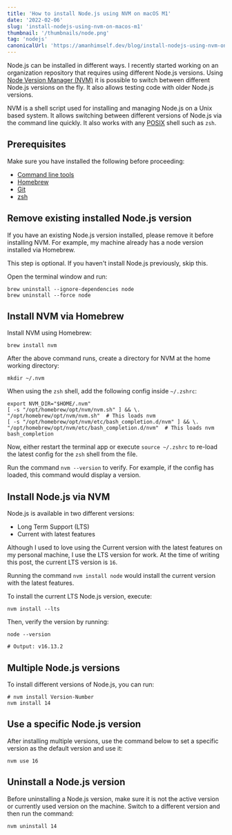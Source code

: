 ```yaml
---
title: 'How to install Node.js using NVM on macOS M1'
date: '2022-02-06'
slug: 'install-nodejs-using-nvm-on-macos-m1'
thumbnail: '/thumbnails/node.png'
tag: 'nodejs'
canonicalUrl: 'https://amanhimself.dev/blog/install-nodejs-using-nvm-on-macos-m1/'
---
```


Node.js can be installed in different ways. I recently started working on an organization repository that requires using different Node.js versions. Using [Node Version Manager (NVM)](https://github.com/nvm-sh/nvm) it is possible to switch between different Node.js versions on the fly. It also allows testing code with older Node.js versions.

NVM is a shell script used for installing and managing Node.js on a Unix based system. It allows switching between different versions of Node.js via the command line quickly. It also works with any [POSIX](https://en.wikipedia.org/wiki/POSIX) shell such as `zsh`.

## Prerequisites

Make sure you have installed the following before proceeding:

- [Command line tools](https://amanhimself.dev/blog/setup-macbook-m1/#xcode)
- [Homebrew](https://amanhimself.dev/blog/setup-macbook-m1/#homebrew)
- [Git](https://amanhimself.dev/blog/setup-macbook-m1/#git)
- [zsh](https://amanhimself.dev/blog/setup-macbook-m1/#zsh-and-oh-my-zsh)

## Remove existing installed Node.js version

If you have an existing Node.js version installed, please remove it before installing NVM. For example, my machine already has a node version installed via Homebrew.

This step is optional. If you haven't install Node.js previously, skip this.

Open the terminal window and run:

```shell
brew uninstall --ignore-dependencies node
brew uninstall --force node
```

## Install NVM via Homebrew

Install NVM using Homebrew:

```shell
brew install nvm
```

After the above command runs, create a directory for NVM at the home working directory:

```shell
mkdir ~/.nvm
```

When using the `zsh` shell, add the following config inside `~/.zshrc`:

```shell
export NVM_DIR="$HOME/.nvm"
[ -s "/opt/homebrew/opt/nvm/nvm.sh" ] && \. "/opt/homebrew/opt/nvm/nvm.sh"  # This loads nvm
[ -s "/opt/homebrew/opt/nvm/etc/bash_completion.d/nvm" ] && \. "/opt/homebrew/opt/nvm/etc/bash_completion.d/nvm"  # This loads nvm bash_completion
```

Now, either restart the terminal app or execute `source ~/.zshrc` to re-load the latest config for the `zsh` shell from the file.

Run the command `nvm --version` to verify. For example, if the config has loaded, this command would display a version.

## Install Node.js via NVM

Node.js is available in two different versions:

- Long Term Support (LTS)
- Current with latest features

Although I used to love using the Current version with the latest features on my personal machine, I use the LTS version for work. At the time of writing this post, the current LTS version is `16`.

Running the command `nvm install node` would install the current version with the latest features.

To install the current LTS Node.js version, execute:

```shell
nvm install --lts
```

Then, verify the version by running:

```shell
node --version

# Output: v16.13.2
```

## Multiple Node.js versions

To install different versions of Node.js, you can run:

```shell
# nvm install Version-Number
nvm install 14
```

## Use a specific Node.js version

After installing multiple versions, use the command below to set a specific version as the default version and use it:

```shell
nvm use 16
```

## Uninstall a Node.js version

Before uninstalling a Node.js version, make sure it is not the active version or currently used version on the machine. Switch to a different version and then run the command:

```shell
nvm uninstall 14
```

